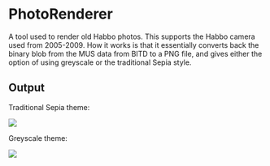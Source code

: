 # PhotoRenderer
A tool used to render old Habbo photos. This supports the Habbo camera used from 2005-2009. How it works is that it essentially converts back the binary blob from the MUS data from BITD to a PNG file, and gives either the option of using greyscale or the traditional Sepia style.

## Output

Traditional Sepia theme:

![](https://i.imgur.com/x0dLwN6.png)

Greyscale theme:

![](https://i.imgur.com/2M8qYJJ.png)
